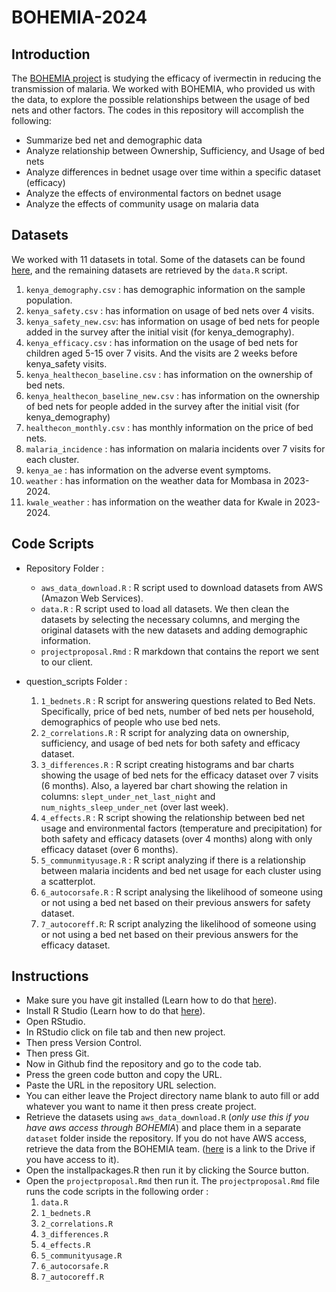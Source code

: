 # BOHEMIA-2024

## Introduction

The [BOHEMIA project](https://bohemiaconsortium.org) is studying the efficacy of ivermectin in reducing the transmission of malaria. We worked with BOHEMIA, who provided us with the data, to explore the possible relationships between the usage of bed nets and other factors. The codes in this repository will accomplish the following:

- Summarize bed net and demographic data
- Analyze relationship between Ownership, Sufficiency, and Usage of bed nets
- Analyze differences in bednet usage over time within a specific dataset (efficacy)
- Analyze the effects of environmental factors on bednet usage
- Analyze the effects of community usage on malaria data

## Datasets

We worked with 11 datasets in total. Some of the datasets can be found [here](https://drive.google.com/drive/u/0/folders/1jq1dtoTScgSA9h5vtEtLAtdjp_tF-Nxs), and the remaining datasets are retrieved by the `data.R` script.

1. `kenya_demography.csv` : has demographic information on the sample population.
2. `kenya_safety.csv` : has information on usage of bed nets over 4 visits.
3. `kenya_safety_new.csv`: has information on usage of bed nets for people added in the survey after the initial visit (for kenya_demography). 
4. `kenya_efficacy.csv` : has information on the usage of bed nets for children aged 5-15 over 7 visits. And the visits are 2 weeks before kenya_safety visits.
5. `kenya_healthecon_baseline.csv` : has information on the ownership of bed nets.
6. `kenya_healthecon_baseline_new.csv` : has information on the ownership of bed nets for people added in  the survey after the initial visit (for kenya_demography)
7. `healthecon_monthly.csv` : has monthly information on the price of bed nets.
8. `malaria_incidence` : has information on malaria incidents over 7 visits for each cluster.
9. `kenya_ae` : has information on the adverse event symptoms.
10. `weather` : has information on the weather data for Mombasa in 2023-2024.
11. `kwale_weather` : has information on the weather data for Kwale in 2023-2024.

## Code Scripts

 * Repository Folder :
    - `aws_data_download.R` : R script used to download datasets from AWS (Amazon Web Services).
    - `data.R` : R script used to load all datasets. We then clean the datasets by selecting the necessary columns, and merging the original datasets with the new datasets and adding demographic information.
    - `projectproposal.Rmd` : R markdown that contains the report we sent to our client.
  
 * question_scripts Folder :
   1. `1_bednets.R` : R script for answering questions related to Bed Nets. Specifically, price of bed nets, number of bed nets per household, demographics of people who use bed nets.
   2. `2_correlations.R` : R script for analyzing data on ownership, sufficiency, and usage of bed nets for both safety and efficacy dataset.
   3. `3_differences.R` : R script creating histograms and bar charts showing the usage of bed nets for the efficacy dataset over 7 visits (6 months). Also, a layered bar chart showing the relation in columns: `slept_under_net_last_night` and `num_nights_sleep_under_net` (over last week).
   4. `4_effects.R` : R script showing the relationship between bed net usage and environmental factors (temperature and precipitation) for both safety and efficacy datasets (over 4 months) along with only efficacy dataset (over 6 months).
   5. `5_communmityusage.R` : R script analyzing if there is a relationship between malaria incidents and bed net usage for each cluster using a scatterplot.
   6. `6_autocorsafe.R` : R script analysing the likelihood of someone using or not using a bed net based on their previous answers for safety dataset.
   7. `7_autocoreff.R`: R script analyzing the likelihood of someone using or not using a bed net based on their previous answers for the efficacy dataset.
  
## Instructions
- Make sure you have git installed (Learn how to do that [here](https://github.com/git-guides/install-git)).
- Install R Studio (Learn how to do that [here](https://posit.co/download/rstudio-desktop/)).
- Open RStudio.
- In RStudio click on file tab and then new project.
- Then press Version Control.
- Then press Git.
- Now in Github find the repository and go to the code tab.
- Press the green code button and copy the URL.
- Paste the URL in the repository URL selection.
- You can either leave the Project directory name blank to auto fill or add whatever you want to name it then press create project.
- Retrieve the datasets using `aws_data_download.R` (*only use this if you have aws access through BOHEMIA*) and place them in a separate `dataset` folder inside the repository. If you do not have AWS access, retrieve the data from the BOHEMIA team. ([here](https://drive.google.com/drive/u/0/folders/1jq1dtoTScgSA9h5vtEtLAtdjp_tF-Nxs) is a link to the Drive if you have access to it).
- Open the installpackages.R then run it by clicking the Source button.
- Open the `projectproposal.Rmd` then run it. The  `projectproposal.Rmd` file runs the code scripts in the following order :
    1. `data.R` 
    2. `1_bednets.R`
    3. `2_correlations.R`
    4. `3_differences.R`
    5. `4_effects.R`
    6. `5_communityusage.R`
    7. `6_autocorsafe.R`
    8. `7_autocoreff.R`

